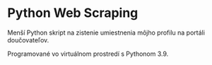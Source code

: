 # Python Web Scraping
Menší Python skript na zistenie umiestnenia môjho profilu na portáli doučovateľov.

Programované vo virtuálnom prostredí s Pythonom 3.9.
